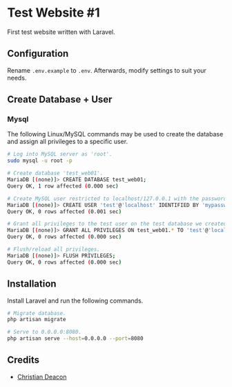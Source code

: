 # Test Website #1
First test website written with Laravel.

## Configuration
Rename `.env.example` to `.env`. Afterwards, modify settings to suit your needs.

## Create Database + User
### Mysql
The following Linux/MySQL commands may be used to create the database and assign all privileges to a specific user.

```bash
# Log into MySQL server as 'root'.
sudo mysql -u root -p

# Create database 'test_web01'.
MariaDB [(none)]> CREATE DATABASE test_web01;
Query OK, 1 row affected (0.000 sec)

# Create MySQL user restricted to localhost/127.0.0.1 with the password 'mypassword' (should be changed).
MariaDB [(none)]> CREATE USER 'test'@'localhost' IDENTIFIED BY 'mypassword';
Query OK, 0 rows affected (0.001 sec)

# Grant all privileges to the test user on the test database we created.
MariaDB [(none)]> GRANT ALL PRIVILEGES ON test_web01.* TO 'test'@'localhost';
Query OK, 0 rows affected (0.000 sec)

# Flush/reload all privileges.
MariaDB [(none)]> FLUSH PRIVILEGES;
Query OK, 0 rows affected (0.000 sec)
```

## Installation
Install Laravel and run the following commands.

```bash
# Migrate database.
php artisan migrate

# Serve to 0.0.0.0:8080.
php artisan serve --host=0.0.0.0 --port=8080
```

## Credits
* [Christian Deacon](https://github.com/gamemann)